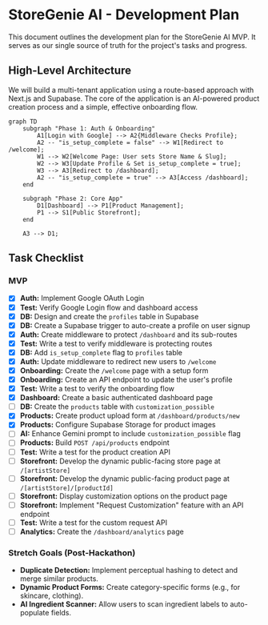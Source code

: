 # StoreGenie AI - Development Plan

This document outlines the development plan for the StoreGenie AI MVP. It serves as our single source of truth for the project's tasks and progress.

## High-Level Architecture

We will build a multi-tenant application using a route-based approach with Next.js and Supabase. The core of the application is an AI-powered product creation process and a simple, effective onboarding flow.

```mermaid
graph TD
    subgraph "Phase 1: Auth & Onboarding"
        A1[Login with Google] --> A2{Middleware Checks Profile};
        A2 -- "is_setup_complete = false" --> W1[Redirect to /welcome];
        W1 --> W2[Welcome Page: User sets Store Name & Slug];
        W2 --> W3[Update Profile & Set is_setup_complete = true];
        W3 --> A3[Redirect to /dashboard];
        A2 -- "is_setup_complete = true" --> A3[Access /dashboard];
    end

    subgraph "Phase 2: Core App"
        D1[Dashboard] --> P1[Product Management];
        P1 --> S1[Public Storefront];
    end

    A3 --> D1;
```

## Task Checklist

### MVP
- [x] **Auth:** Implement Google OAuth Login
- [x] **Test:** Verify Google Login flow and dashboard access
- [x] **DB:** Design and create the `profiles` table in Supabase
- [x] **DB:** Create a Supabase trigger to auto-create a profile on user signup
- [x] **Auth:** Create middleware to protect `/dashboard` and its sub-routes
- [x] **Test:** Write a test to verify middleware is protecting routes
- [x] **DB:** Add `is_setup_complete` flag to `profiles` table
- [x] **Auth:** Update middleware to redirect new users to `/welcome`
- [x] **Onboarding:** Create the `/welcome` page with a setup form
- [x] **Onboarding:** Create an API endpoint to update the user's profile
- [x] **Test:** Write a test to verify the onboarding flow
- [x] **Dashboard:** Create a basic authenticated dashboard page
- [ ] **DB:** Create the `products` table with `customization_possible`
- [x] **Products:** Create product upload form at `/dashboard/products/new`
- [x] **Products:** Configure Supabase Storage for product images
- [ ] **AI:** Enhance Gemini prompt to include `customization_possible` flag
- [ ] **Products:** Build `POST /api/products` endpoint
- [ ] **Test:** Write a test for the product creation API
- [ ] **Storefront:** Develop the dynamic public-facing store page at `/[artistStore]`
- [ ] **Storefront:** Develop the dynamic public-facing product page at `/[artistStore]/[productId]`
- [ ] **Storefront:** Display customization options on the product page
- [ ] **Storefront:** Implement "Request Customization" feature with an API endpoint
- [ ] **Test:** Write a test for the custom request API
- [ ] **Analytics:** Create the `/dashboard/analytics` page

### Stretch Goals (Post-Hackathon)
- **Duplicate Detection:** Implement perceptual hashing to detect and merge similar products.
- **Dynamic Product Forms:** Create category-specific forms (e.g., for skincare, clothing).
- **AI Ingredient Scanner:** Allow users to scan ingredient labels to auto-populate fields.
